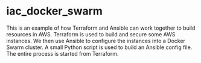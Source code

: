 # iac_docker_swarm
This is an example of how Terraform and Ansible can work together to build resources in AWS.
Terraform is used to build and secure some AWS instances.  We then use Ansible to configure
the instances into a Docker Swarm cluster.  A small Python script is used to build an 
Ansible config file.
The entire process is started from Terraform.
